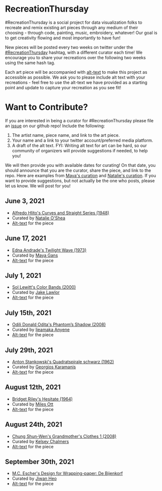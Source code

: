 # RecreationThursday

\#RecreationThursday is a social project for data visualization folks to recreate and remix existing art pieces through any medium of their choosing - through code, painting, music, embroidery, whatever! Our goal is to get creativity flowing and most importantly to have fun!

New pieces will be posted every two weeks on twitter under the [#RecreationThursday](https://twitter.com/hashtag/RecreationThursday) hashtag, with a different curator each time! We encourage you to share your recreations over the following two weeks using the same hash tag.

Each art piece will be accompanied with [alt-text](https://help.twitter.com/en/using-twitter/picture-descriptions) to make this project as accessible as possible. We ask you to please include alt text with your recreations - feel free to use the alt-text we have provided as a starting point and update to capture your recreation as you see fit!

# Want to Contribute?
If you are interested in being a curator for #RecreationThursday please file an [issue](https://github.com/sharlagelfand/RecreationThursday/issues) on our github repo! Include the following:

1. The artist name, piece name, and link to the art piece.
2. Your name and a link to your twitter account/preferred media platform. 
3. A draft of the alt text. FYI: Writing alt text for art can be hard, so our community of organizers will provide suggestions if needed, to help you!

We will then provide you with available dates for curating! On that date, you should announce that you are the curator, share the piece, and link to the repo. Here are examples from [Maya's curation](https://twitter.com/Mayacelium/status/1405503706653597698) and [Natalie's curation](https://twitter.com/_natalie_oshea/status/1400526683170541570). If you want to provide suggestions, but not actually be the one who posts, please let us know. We will post for you!


## June 3, 2021

* [Alfredo Hlito's Curves and Straight Series (1948)](https://www.moma.org/collection/works/205953)
* Curated by [Natalie O'Shea](https://twitter.com/_natalie_oshea)
* [Alt-text](https://github.com/sharlagelfand/RecreationThursday/blob/main/2021-06-03/alt_text.md) for the piece

## June 17, 2021

* [Edna Andrade's Twilight Wave (1973)](https://www.locksgallery.com/exhibitions/edna-andrade-symmetries)
* Curated by [Maya Gans](https://twitter.com/Mayacelium)
* [Alt-text](https://github.com/sharlagelfand/RecreationThursday/blob/main/2021-06-17/alt_text.md) for the piece

## July 1, 2021
* [Sol Lewitt's Color Bands (2000)](https://www.sollewittprints.org/artwork/lewitt-raisonne-2000-07/)
* Curated by [Jake Lawlor](https://twitter.com/Jake_Lawlor1)
* [Alt-text](https://github.com/sharlagelfand/RecreationThursday/blob/main/2021-07-01/alt_text.md) for the piece


## July 15th, 2021
* [Odili Donald Odita's Phantom’s Shadow (2008)](https://www.stevenson.info/exhibition/3088/work/3)
* Curated by [Ijeamaka Anyene](https://twitter.com/ijeamaka_a)
* [Alt-text](https://github.com/sharlagelfand/RecreationThursday/blob/main/2021-07-15/alt_text.md) for the piece

## July 29th, 2021
* [Anton Stankowski's Quadratspirale schwarz (1962)](https://www.artsy.net/artwork/anton-stankowski-quadratspirale-schwarz)
* Curated by [Georgios Karamanis](https://twitter.com/geokaramanis)
* [Alt-text](https://github.com/sharlagelfand/RecreationThursday/blob/main/2021-07-29/alt_text.md) for the piece

## August 12th, 2021
* [Bridget Riley's Hesitate (1964)](https://www.tate.org.uk/art/artworks/riley-hesitate-t04132)
* Curated by [Miles Ott](https://twitter.com/Miles_Ott)
* [Alt-text](https://github.com/sharlagelfand/RecreationThursday/blob/main/2021-08-12/alt_text.md) for the piece

## August 24th, 2021
* [Chung Shun-Wen's Grandmother's Clothes 1 (2008)](https://explore.dangrove.org/objects/1185)
* Curated by [Kelsey Chalmers](https://twitter.com/kelsey_chalmers)
* [Alt-text](https://github.com/sharlagelfand/RecreationThursday/blob/main/2021-08-24/alt_text.md) for the piece

## September 30th, 2021
* [M.C. Escher's Design for Wrapping-paper: De Bijenkorf](https://www.wikiart.org/en/m-c-escher/not_detected_204690)
* Curated by [Jiwan Heo](https://twitter.com/jiwanheo)
* [Alt-text](https://github.com/sharlagelfand/RecreationThursday/blob/main/2021-09-30/alt_text.md) for the piece

